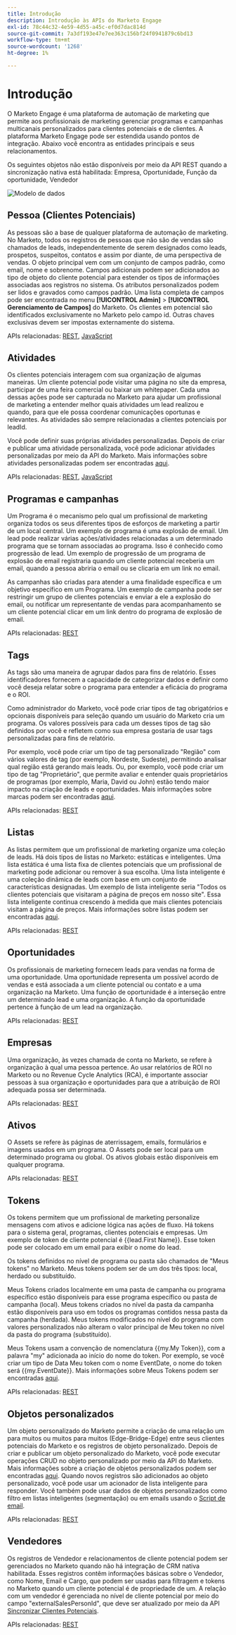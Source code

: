 ```yaml
---
title: Introdução
description: Introdução às APIs do Marketo Engage
exl-id: 78c44c32-4e59-4d55-a45c-ef0d7dac814d
source-git-commit: 7a3df193e47e7ee363c156bf24f0941879c6bd13
workflow-type: tm+mt
source-wordcount: '1268'
ht-degree: 1%

---
```


# Introdução

O Marketo Engage é uma plataforma de automação de marketing que permite aos profissionais de marketing gerenciar programas e campanhas multicanais personalizados para clientes potenciais e de clientes. A plataforma Marketo Engage pode ser estendida usando pontos de integração. Abaixo você encontra as entidades principais e seus relacionamentos.

Os seguintes objetos não estão disponíveis por meio da API REST quando a sincronização nativa está habilitada: Empresa, Oportunidade, Função da oportunidade, Vendedor

![Modelo de dados](assets/data_model.png)

## Pessoa (Clientes Potenciais)

As pessoas são a base de qualquer plataforma de automação de marketing. No Marketo, todos os registros de pessoas que não são de vendas são chamados de leads, independentemente de serem designados como leads, prospetos, suspeitos, contatos e assim por diante, de uma perspectiva de vendas. O objeto principal vem com um conjunto de campos padrão, como email, nome e sobrenome. Campos adicionais podem ser adicionados ao tipo de objeto do cliente potencial para estender os tipos de informações associadas aos registros no sistema. Os atributos personalizados podem ser lidos e gravados como campos padrão. Uma lista completa de campos pode ser encontrada no menu **[!UICONTROL Admin]** > **[!UICONTROL Gerenciamento de Campos]** do Marketo. Os clientes em potencial são identificados exclusivamente no Marketo pelo campo id. Outras chaves exclusivas devem ser impostas externamente do sistema.

APIs relacionadas: [REST](https://developer.adobe.com/marketo-apis/api/mapi/#tag/Leads), [JavaScript](javascript-api/lead-tracking.md#lead-tracking-api)

## Atividades

Os clientes potenciais interagem com sua organização de algumas maneiras. Um cliente potencial pode visitar uma página no site da empresa, participar de uma feira comercial ou baixar um whitepaper. Cada uma dessas ações pode ser capturada no Marketo para ajudar um profissional de marketing a entender melhor quais atividades um lead realizou e quando, para que ele possa coordenar comunicações oportunas e relevantes. As atividades são sempre relacionadas a clientes potenciais por leadId.

Você pode definir suas próprias atividades personalizadas. Depois de criar e publicar uma atividade personalizada, você pode adicionar atividades personalizadas por meio da API do Marketo. Mais informações sobre atividades personalizadas podem ser encontradas [aqui](https://experienceleague.adobe.com/en/docs/marketo/using/product-docs/administration/marketo-custom-activities/understanding-custom-activities).

APIs relacionadas: [REST](https://developer.adobe.com/marketo-apis/api/mapi/#tag/Activities), [JavaScript](javascript-api/lead-tracking.md#munchkin-behavior)

## Programas e campanhas

Um Programa é o mecanismo pelo qual um profissional de marketing organiza todos os seus diferentes tipos de esforços de marketing a partir de um local central. Um exemplo de programa é uma explosão de email. Um lead pode realizar várias ações/atividades relacionadas a um determinado programa que se tornam associadas ao programa. Isso é conhecido como progressão de lead. Um exemplo de progressão de um programa de explosão de email registraria quando um cliente potencial receberia um email, quando a pessoa abriria o email ou se clicaria em um link no email.

As campanhas são criadas para atender a uma finalidade específica e um objetivo específico em um Programa. Um exemplo de campanha pode ser restringir um grupo de clientes potenciais e enviar a ele a explosão do email, ou notificar um representante de vendas para acompanhamento se um cliente potencial clicar em um link dentro do programa de explosão de email.

APIs relacionadas: [REST](https://developer.adobe.com/marketo-apis/api/mapi/#tag/Campaigns)

## Tags

As tags são uma maneira de agrupar dados para fins de relatório. Esses identificadores fornecem a capacidade de categorizar dados e definir como você deseja relatar sobre o programa para entender a eficácia do programa e o ROI.

Como administrador do Marketo, você pode criar tipos de tag obrigatórios e opcionais disponíveis para seleção quando um usuário do Marketo cria um programa. Os valores possíveis para cada um desses tipos de tag são definidos por você e refletem como sua empresa gostaria de usar tags personalizadas para fins de relatório.

Por exemplo, você pode criar um tipo de tag personalizado &quot;Região&quot; com vários valores de tag (por exemplo, Nordeste, Sudeste), permitindo analisar qual região está gerando mais leads. Ou, por exemplo, você pode criar um tipo de tag &quot;Proprietário&quot;, que permite avaliar e entender quais proprietários de programas (por exemplo, Maria, David ou John) estão tendo maior impacto na criação de leads e oportunidades. Mais informações sobre marcas podem ser encontradas [aqui](https://experienceleague.adobe.com/en/docs/marketo/using/product-docs/core-marketo-concepts/programs/working-with-programs/understanding-tags).

APIs relacionadas: [REST](https://developer.adobe.com/marketo-apis/api/asset/)

## Listas

As listas permitem que um profissional de marketing organize uma coleção de leads. Há dois tipos de listas no Marketo: estáticas e inteligentes. Uma lista estática é uma lista fixa de clientes potenciais que um profissional de marketing pode adicionar ou remover à sua escolha. Uma lista inteligente é uma coleção dinâmica de leads com base em um conjunto de características designadas. Um exemplo de lista inteligente seria &quot;Todos os clientes potenciais que visitaram a página de preços em nosso site&quot;. Essa lista inteligente continua crescendo à medida que mais clientes potenciais visitam a página de preços. Mais informações sobre listas podem ser encontradas [aqui](https://experienceleague.adobe.com/en/docs/marketo/using/home?lang=pt-BR).

APIs relacionadas: [REST](https://developer.adobe.com/marketo-apis/api/asset/#tag/Static-Lists)

## Oportunidades

Os profissionais de marketing fornecem leads para vendas na forma de uma oportunidade. Uma oportunidade representa um possível acordo de vendas e está associada a um cliente potencial ou contato e a uma organização na Marketo. Uma função de oportunidade é a interseção entre um determinado lead e uma organização. A função da oportunidade pertence à função de um lead na organização.

APIs relacionadas: [REST](https://developer.adobe.com/marketo-apis/api/mapi/#tag/Opportunities)

## Empresas

Uma organização, às vezes chamada de conta no Marketo, se refere à organização à qual uma pessoa pertence. Ao usar relatórios de ROI no Marketo ou no Revenue Cycle Analytics (RCA), é importante associar pessoas à sua organização e oportunidades para que a atribuição de ROI adequada possa ser determinada.

APIs relacionadas: [REST](https://developer.adobe.com/marketo-apis/api/mapi/#tag/Companies)

## Ativos

O Assets se refere às páginas de aterrissagem, emails, formulários e imagens usados em um programa. O Assets pode ser local para um determinado programa ou global. Os ativos globais estão disponíveis em qualquer programa.

APIs relacionadas: [REST](https://developer.adobe.com/marketo-apis/api/asset/)

## Tokens

Os tokens permitem que um profissional de marketing personalize mensagens com ativos e adicione lógica nas ações de fluxo. Há tokens para o sistema geral, programas, clientes potenciais e empresas. Um exemplo de token de cliente potencial é {{lead.First Name}}. Esse token pode ser colocado em um email para exibir o nome do lead.

Os tokens definidos no nível de programa ou pasta são chamados de &quot;Meus tokens&quot; no Marketo. Meus tokens podem ser de um dos três tipos: local, herdado ou substituído.

Meus Tokens criados localmente em uma pasta de campanha ou programa específico estão disponíveis para esse programa específico ou pasta de campanha (local). Meus tokens criados no nível da pasta da campanha estão disponíveis para uso em todos os programas contidos nessa pasta da campanha (herdada). Meus tokens modificados no nível do programa com valores personalizados não alteram o valor principal de Meu token no nível da pasta do programa (substituído).

Meus Tokens usam a convenção de nomenclatura {{my.My Token}}, com a palavra &quot;my&quot; adicionada ao início do nome do token. Por exemplo, se você criar um tipo de Data Meu token com o nome EventDate, o nome do token será {{my.EventDate}}. Mais informações sobre Meus Tokens podem ser encontradas [aqui](https://experienceleague.adobe.com/en/docs/marketo/using/product-docs/core-marketo-concepts/programs/tokens/understanding-my-tokens-in-a-program).

APIs relacionadas: [REST](https://developer.adobe.com/marketo-apis/api/asset/#tag/Tokens)

## Objetos personalizados

Um objeto personalizado do Marketo permite a criação de uma relação um para muitos ou muitos para muitos (Edge-Bridge-Edge) entre seus clientes potenciais do Marketo e os registros de objeto personalizado. Depois de criar e publicar um objeto personalizado do Marketo, você pode executar operações CRUD no objeto personalizado por meio da API do Marketo. Mais informações sobre a criação de objetos personalizados podem ser encontradas [aqui](https://experienceleague.adobe.com/en/docs/marketo/using/home?lang=pt-BR). Quando novos registros são adicionados ao objeto personalizado, você pode usar um acionador de lista inteligente para responder. Você também pode usar dados de objetos personalizados como filtro em listas inteligentes (segmentação) ou em emails usando o [Script de email](email-scripting.md).

APIs relacionadas: [REST](https://developer.adobe.com/marketo-apis/api/mapi/#tag/Custom-Objects)

## Vendedores

Os registros de Vendedor e relacionamentos de cliente potencial podem ser gerenciados no Marketo quando não há integração de CRM nativa habilitada. Esses registros contêm informações básicas sobre o Vendedor, como Nome, Email e Cargo, que podem ser usadas para filtragem e tokens no Marketo quando um cliente potencial é de propriedade de um. A relação com um vendedor é gerenciada no nível de cliente potencial por meio do campo &quot;externalSalesPersonId&quot;, que deve ser atualizado por meio da API [Sincronizar Clientes Potenciais](https://developer.adobe.com/marketo-apis/api/mapi/#tag/Leads/operation/syncLeadUsingPOST).

APIs relacionadas: [REST](https://developer.adobe.com/marketo-apis/api/mapi/#tag/Sales-Persons)
